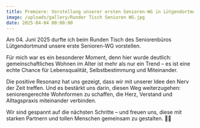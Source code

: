 ```yaml
---
title: Premiere: Vorstellung unserer ersten Senioren-WG in Lütgendortmund
image: /uploads/gallery/Runder Tisch Senioren WG.jpg
date: 2025-04-04 00:00:00
---
```


Am 04. Juni 2025 durfte ich beim Runden Tisch des Seniorenbüros Lütgendortmund unsere erste Senioren-WG vorstellen.

Für mich war es ein besonderer Moment, denn hier wurde deutlich: gemeinschaftliches Wohnen im Alter ist mehr als nur ein Trend – es ist eine echte Chance für Lebensqualität, Selbstbestimmung und Miteinander.

Die positive Resonanz hat uns gezeigt, dass wir mit unserer Idee den Nerv der Zeit treffen. Und es bestärkt uns darin, diesen Weg weiterzugehen: seniorengerechte Wohnformen zu schaffen, die Herz, Verstand und Alltagspraxis miteinander verbinden.

Wir sind gespannt auf die nächsten Schritte – und freuen uns, diese mit starken Partnern und tollen Menschen gemeinsam zu gestalten. 🤝🏡
